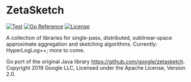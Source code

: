 # ZetaSketch

[![Test](https://github.com/bsm/zetasketch/actions/workflows/test.yml/badge.svg)](https://github.com/bsm/zetasketch/actions/workflows/test.yml)
[![Go Reference](https://pkg.go.dev/badge/github.com/bsm/zetasketch.svg)](https://pkg.go.dev/github.com/bsm/zetasketch)
[![License](https://img.shields.io/badge/License-Apache%202.0-blue.svg)](https://opensource.org/licenses/Apache-2.0)

A collection of libraries for single-pass, distributed, sublinear-space approximate aggregation and sketching algorithms. Currently: HyperLogLog++; more to come.

Go port of the original Java library https://github.com/google/zetasketch. Copyright 2019 Google LLC, Licensed under the Apache License, Version 2.0.
